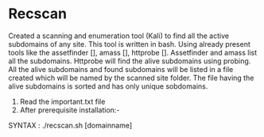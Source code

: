 # Recscan
Created a scanning and enumeration tool (Kali) to find all the active subdomains of any site.
This tool is written in bash.
Using already present tools like the assetfinder [], amass [], httprobe [].
Assetfinder and amass list all the subdomains.
Httprobe will find the alive subdomains using probing.
All the alive subdomains and found subdomains will be listed in a file created which will be named by the scanned site folder.
The file having the alive subdomains is sorted and has only unique sobdomains.

1) Read the important.txt file
2) After prerequisite installation:-

SYNTAX : ./recscan.sh [domainname]
